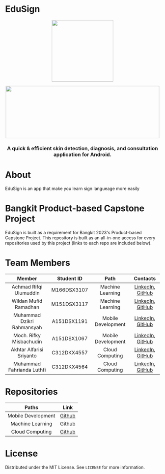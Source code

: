 # EduSign

<p align="center"> <img src="https://user-images.githubusercontent.com/86178738/171544543-61170e4e-dc04-4369-98ab-2ccc89c63017.png" width="200" height="200" /> </p>

<p align="center"> <img src="https://user-images.githubusercontent.com/86178738/171544473-4275319c-7286-4079-9489-906d36feb97e.png" width="500" height="170"/> </p>

<h3 align="center"><b> A quick &amp; efficient skin detection, diagnosis, and consultation application for Android. </b></h3>

# About
EduSign is an app that make you learn sign langueage more easily

# Bangkit Product-based Capstone Project
EduSign is built as a requirement for Bangkit 2023's Product-based Capstone Project. This repository is built as an all-in-one access for every repositories used by this project (links to each repo are included below). 

# Team Members

|            Member           				| Student ID |        Path        |                                                       Contacts                                                      |
| :---------------------------------------: | :--------: | :----------------: | :-----------------------------------------------------------------------------------------------------------------: |
|        Achmad Rifqi Ulumuddin       | M166DSX3107 |  Machine Learning  |        [LinkedIn](https://www.linkedin.com/in/reza-azhar-2873a5131/), [GitHub](https://github.com/Azer2401)           |
|      			Wildan Mufid Ramadhan    	        | M151DSX3117 |  Machine Learning  |      [LinkedIn](https://www.linkedin.com/in/fadlifadillah17/), [GitHub](https://github.com/fadlifad17)|
|     Muhammad Dzikri Rahmansyah     | A151DSX1191 | Mobile Development |     [LinkedIn](https://www.linkedin.com/in/lonardsteven), [GitHub](https://www.github.com/lonard2)            |
|      Moch. Rifky Misbachudin     | A151DSX1067 | Mobile Development |     [LinkedIn](https://www.linkedin.com/in/arya-fikryhuda-nurpatria-842247225/), [GitHub](https://github.com/arya-fh-n)|
|     Akhtar Alfarisi Sriyanto    | C312DKX4557 |   Cloud Computing  |              [LinkedIn](https://www.linkedin.com/in/tomi-timutius-31b1ba137/), [GitHub](https://github.com/kurak57)|
| Muhammad Fahrianda Luthfi | C312DKX4564 |   Cloud Computing  |     [LinkedIn](https://www.linkedin.com/in/aldycky-bagus-witjaksana-4969441b0/), [GitHub](https://github.com/aldybw)|

# Repositories

| Paths | Link |
| :---: | :---: |
| Mobile Development | [Github](https://github.com/lonard2/CAMerlang-Mobile-Development) |
|  Machine Learning  |  [Github](https://github.com/fadlifad17/CAMerlang-ML-Model.git)  |
|   Cloud Computing  |   [Github](https://github.com/aldybw/CAMerlang-sql-rest-api)  |

# License
Distributed under the MIT License. See `LICENSE` for more information.
